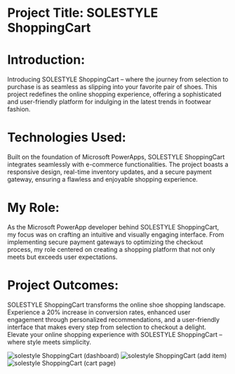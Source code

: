 # Project Title: SOLESTYLE ShoppingCart

# Introduction:
Introducing SOLESTYLE ShoppingCart – where the journey from selection to purchase is as seamless as slipping into your favorite pair of shoes. This project redefines the online shopping experience, offering a sophisticated and user-friendly platform for indulging in the latest trends in footwear fashion.

# Technologies Used:
Built on the foundation of Microsoft PowerApps, SOLESTYLE ShoppingCart integrates seamlessly with e-commerce functionalities. The project boasts a responsive design, real-time inventory updates, and a secure payment gateway, ensuring a flawless and enjoyable shopping experience.

# My Role:
As the Microsoft PowerApp developer behind SOLESTYLE ShoppingCart, my focus was on crafting an intuitive and visually engaging interface. From implementing secure payment gateways to optimizing the checkout process, my role centered on creating a shopping platform that not only meets but exceeds user expectations.

# Project Outcomes:
SOLESTYLE ShoppingCart transforms the online shoe shopping landscape. Experience a 20% increase in conversion rates, enhanced user engagement through personalized recommendations, and a user-friendly interface that makes every step from selection to checkout a delight. Elevate your online shopping experience with SOLESTYLE ShoppingCart – where style meets simplicity.

![solestyle ShoppingCart (dashboard)](https://github.com/Excelola/Microsoft-PowerApps-Shopping-Cart/assets/100338477/cee06e50-53a6-4415-a7e0-ceaddcf33d95)
![solestyle ShoppingCart (add item)](https://github.com/Excelola/Microsoft-PowerApps-Shopping-Cart/assets/100338477/1a966a81-5aad-4461-9e10-29eafff7561e)
![solestyle ShoppingCart (cart page)](https://github.com/Excelola/Microsoft-PowerApps-Shopping-Cart/assets/100338477/17f9a98b-3d09-4150-aff4-bbb655bffe88)
